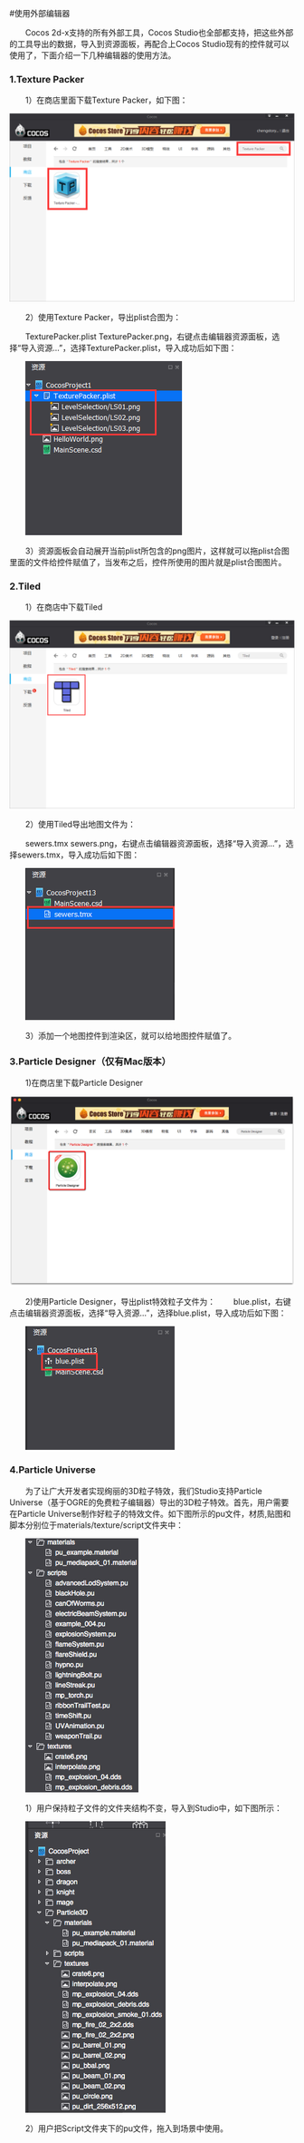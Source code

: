 #使用外部编辑器

&emsp;&emsp;Cocos 2d-x支持的所有外部工具，Cocos Studio也全部都支持，把这些外部的工具导出的数据，导入到资源面板，再配合上Cocos Studio现有的控件就可以使用了，下面介绍一下几种编辑器的使用方法。

### 1.Texture Packer

&emsp;&emsp;1）在商店里面下载Texture Packer，如下图：

![image](res/image0001.png)

&emsp;&emsp;2）使用Texture Packer，导出plist合图为：

&emsp;&emsp;TexturePacker.plist TexturePacker.png，右键点击编辑器资源面板，选择“导入资源…”，选择TexturePacker.plist，导入成功后如下图：

&emsp;&emsp;![image](res/image0002.png)
 
&emsp;&emsp;3）资源面板会自动展开当前plist所包含的png图片，这样就可以拖plist合图里面的文件给控件赋值了，当发布之后，控件所使用的图片就是plist合图图片。

### 2.Tiled

&emsp;&emsp;1）在商店中下载Tiled

![image](res/image0003.png)
 
&emsp;&emsp;2）使用Tiled导出地图文件为：

&emsp;&emsp;sewers.tmx sewers.png，右键点击编辑器资源面板，选择“导入资源…”，选择sewers.tmx，导入成功后如下图：

&emsp;&emsp;![image](res/image0004.png)

&emsp;&emsp;3）添加一个地图控件到渲染区，就可以给地图控件赋值了。

### 3.Particle Designer（仅有Mac版本）

&emsp;&emsp;1)在商店里下载Particle Designer

![image](res/image0005.png)

&emsp;&emsp;2)使用Particle Designer，导出plist特效粒子文件为：
&emsp;&emsp;blue.plist，右键点击编辑器资源面板，选择“导入资源…”，选择blue.plist，导入成功后如下图：

&emsp;&emsp;![image](res/image0006.png)

### 4.Particle Universe

&emsp;&emsp;为了让广大开发者实现绚丽的3D粒子特效，我们Studio支持Particle Universe（基于OGRE的免费粒子编辑器）导出的3D粒子特效。首先，用户需要在Particle Universe制作好粒子的特效文件。如下图所示的pu文件，材质,贴图和脚本分别位于materials/texture/script文件夹中：

&emsp;&emsp;![image](res/image0007.png)

&emsp;&emsp;1）用户保持粒子文件的文件夹结构不变，导入到Studio中，如下图所示：

&emsp;&emsp;![image](res/image0008.png)
 
&emsp;&emsp;2）用户把Script文件夹下的pu文件，拖入到场景中使用。

